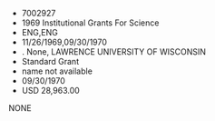 * 7002927
* 1969 Institutional Grants For Science
* ENG,ENG
* 11/26/1969,09/30/1970
*  . None, LAWRENCE UNIVERSITY OF WISCONSIN
* Standard Grant
*   name not available
* 09/30/1970
* USD 28,963.00

NONE